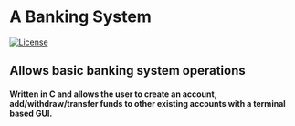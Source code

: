 # A Banking System

[![License](https://img.shields.io/github/license/rowenpeebles/banking-system.svg?style=flat-square)](https://github.com/rowenpeebles/banking-system/blob/master/LICENSE)

## Allows basic banking system operations

#### Written in C and allows the user to create an account, add/withdraw/transfer funds to other existing accounts with a terminal based GUI.
